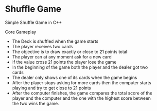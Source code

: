 # Shuffle Game


Simple Shuffle Game in C++

Core Gameplay
* The Deck is shuffled when the game starts 
* The player receives two cards 
* The objective is to draw exactly or close to 21 points total
* The player can at any moment ask for a new card
* If the value cross 21 points the player lose the game
* In the beginning of the game both the player and the dealer got two cards
* The dealer only shows one of its cards when the game begins
* After the player stops asking for more cards then the computer starts playing and try to get close to 21 points
* After the computer finishes, the game compares the total score of the player and the computer and the one with the highest score between the two wins the game.